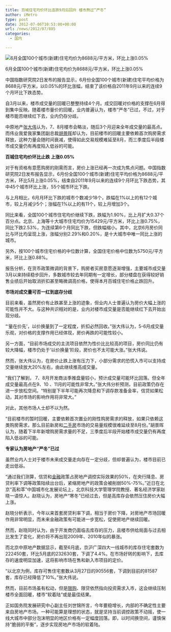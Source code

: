```yaml
---
title: 百城住宅均价环比连跌9月后回升 楼市熬过“严冬”
author: iMetro
type: post
date: 2012-07-06T10:53:00+00:00
url: /news/2012/07/885
categories:
  - 国内

---
```

![6月全国100个城市(新建)住宅均价为8688元/平方米，环比上涨0.05%][1]

6月全国100个城市(新建)住宅均价为8688元/平方米，环比上涨0.05%

中国指数研究院2日发布的报告显示，6月份全国100个城市(新建)住宅平均价格为8688元/平方米，以0.05%的环比涨幅，结束了该价格自2011年9月以来的连续9个月环比下跌态势。

自3月以来，楼市成交量的回暖已整整持续4个月。成交回暖对价格的支撑在6月得到集中反映。随着楼市量价的回暖，业内普遍认为，楼市“严冬”已过，不过，对于楼市能否继续红下去，业内仍存分歧。

中原地产<a href="http://app.house.ifeng.com/person/index.php?name=%E5%BC%A0%E5%A4%A7%E4%BC%9F" target="_blank">张大伟</a>认为，7、8月楼市会略淡，随后3个月迎来全年成交量的最高点。而伟业我爱我家集团副总裁<a href="http://app.house.ifeng.com/person/index.php?name=%E8%83%A1%E6%99%AF%E6%99%96" target="_blank">胡景晖</a>却认为，目前楼市的回暖主要依赖首次购房需求释放，这种力量会随时间衰减，使得如此交易规模难延至8月，而三季度后半段楼市成交量仍有再度陷入低谷的可能。

**百城住宅均价环比止跌 上涨0.05%**

对于有资格有意愿购房的刚需而言，房价上涨已经再一次成为焦点问题。中国指数研究院2日发布报告显示，6月份全国100个城市(新建)住宅平均价格为8688元/平方米，环比5月上涨0.05%，结束自2011年9月以来的连续9个月环比下跌态势，其中45个城市环比上涨，55个城市环比下跌。

与上月相比，6月月环比下跌的城市个数减少18个，跌幅在1%以上的有12个城市，较上月减少5个；涨幅在1%以上的有11个，较上月增加3个。

同比来看，全国100个城市住宅均价继续下跌，跌幅为1.90%，比上月扩大0.37个百分点。北京、上海等十大城市住宅均价为15429元/平方米，环比上涨0.75%，同比下跌2.53%，为连续第6个月同比下跌，但跌幅缩小。其中，北京6月房价同比与环比均呈现上涨，涨幅分别2.29%和0.20%，是十大城市中唯一同比上涨的城市。

另外，按100个城市住宅价格的中位数计算，全国住宅价格中位数为5750元/平方米，环比上涨0.88%。

报告分析，在货币政策微调的背景下，购房者买房意愿逐渐增强，主要城市成交量3月以来持续稳步回升，多数城市较去年同期有一定增长，部分楼盘在获得较好销售业绩后开始取消折扣甚至略微调高价格，使得本月百城住宅价格止跌回升。

**市场对成交量可否一红到底存分歧**

目前来看，虽然房价有止跌甚至上涨的迹象，但业内人士普遍认为房价大幅上涨的可能性并不大。与这种共识相对的是，业内对楼市成交量是否能继续红下去开始出现分歧。

“‘量在价先’，以价换量到了一定程度，折扣必然回收。”张大伟认为，5-6月成交量乐观，对价格的支撑作用已经体现，房价再跌的可能性较小。

另一方面，“目前市场成交的主流项目依然为性价比比较高的项目，房价同比仍有较大降幅，楼市仍处于‘以价换量’阶段，房价也不太可能大涨。”张大伟说。

然而，张大伟认为，在房价止跌上涨有压力下，小部分需求的恐慌入市可以支持成交量继续放大20%左右，由此继续推高成交量。

“我们了解到， 7、8月开发商淡季推盘量较小，预计成交量可能环比回落。但全年成交量最高点在9、10 、11月的可能性非常大。”张大伟分析预测，目前政策仍存在进一步放松空间。“特别是下半年可能再次降息和下调存款准备金率，信贷如果松动，其对市场的影响作用将非常大。”

对此，其他市场人士却不以为然。

“目前楼市的暂时回暖，主要依赖首次置业的刚性购房需求的释放，如果只依赖这类购房需求，那么目前新房和<a href="http://house.ifeng.com/news/yaowen/detail_2010_04/12/519295_0.shtml" target="_blank">二手房</a>市场的交易量规模很难延续至8月份。”胡景晖认为，随着下半年新增购房需求量的不足，三季度后半段开始楼市成交量仍有再度陷入低谷的可能。

**专家认为房地产“严冬”已过**

虽然业内人士对于楼市未来成交量走向存在一定分歧，但却普遍认为，楼市目前已走出低谷。

“通过我们测算，信贷和<a href="http://auto.ifeng.com/news/finance/" target="_blank">金融</a>政策占房地产调控实际效果的50%，在央行降息、房贷利率下调等政策陆续出台后，紧缩房地产的政策会被削弱50%-75%。”近日在北京“高和萃”中国城市化发展论坛上，北京科技大学管理学院教授、著名经济学家赵晓一语惊人。赵晓认为，房地产“寒冬”已经过去，但是高库存会依然压住房价大幅上涨。

赵晓分析表示，今年以来首套房贷利率下调，相当于房价下降，对房地产市场回暖作用非常明显，而未来金融政策有可能进一步宽松，促使房地产继续回暖。

然而，赵晓同时认为，由于开发商仍面临去库存的压力，且楼市供给局面与过去相比发生了变化，房价将不再出现2009年、2010年似的暴涨。

而北京中原地产数据显示，截至6月底，京沪广深四大一线城市的库存住宅套数为222450套，环比5月底的232630套，下调了4.4%。在市场好转的影响下，去库存的速度明显加速，这将影响市场在售和新入市项目的定价。

“以北京为例，库存可售住宅套数从3月27日的90556套，下调到目前的81587套，库存已经降低了10%。”张大伟说。

然而，目前市场虽有松动，但是<a href="http://auto.ifeng.com/news/special/yaohaoxiangjie/index.shtml" target="_blank">限购</a>、限贷依然指向投资需求入市，这会继续压制楼市全面回暖，楼市“软着陆”或是最佳结果。

正如国务院发展研究中心副主任刘世锦所言，今年要稳增长，内部的不确定性主要来自房地产市场。一种可能算是理想的状态，就是坚持当前调控政策不动摇，使一线大城市中部分泡沫明显的地区价格有一定幅度回落。即，以时间换空间，谨慎保持“脆弱的平衡”，逐步实现房地产市场的软着陆。

 [1]: http://y2.ifengimg.com/house_spider/dci_2012/07/a89d8e21c9500fa17bc45b075d444224.jpg
